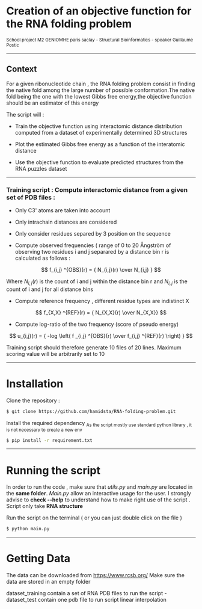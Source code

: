 # Creation of an objective function for the RNA folding problem  
<sub>School project M2 GENIOMHE paris saclay - Structural Bioinformatics - speaker Guillaume Postic</sub>

 ---

## Context 

For a given ribonucleotide chain , the RNA folding problem consist in finding the native fold among the large number of possible conformation.The native fold being the one with the lowest Gibbs free energy,the objective function should be an estimator of this energy

The script will :  

* Train the objective function using interactomic distance distribution computed from a dataset of experimentally determined 3D structures

* Plot the estimated Gibbs free energy as a function of the interatomic distance

* Use the objective function to evaluate predicted structures from the RNA
puzzles dataset

 ---
 ###  Training script : Compute interactomic distance from a given set of PDB files : 
                     
* Only C3' atoms are taken into account
* Only  intrachain distances are considered
* Only consider residues separed by 3 position on the sequence
                      
* Compute observed frequencies ( range of 0 to 20 Ångström of observing two residues i and j separared by a distance bin r is calculated as follows :

$$ f_{i,j} ^{OBS}(r) = { N_{i,j}(r) \over N_{i,j} } $$

   Where $N_{i,j}(r)$ is the count of i and j within the distance bin r and $N_{i,j}$ is the count of i and j for all distance bins 
                      
* Compute reference frequency , different residue types are  indistinct X                    
 
 $$ f_{X,X} ^{REF}(r) = { N_{X,X}(r) \over N_{X,X}} $$

* Compute log-ratio of the two frequency (score of pseudo energy)

$$ u_{i,j}(r) = { -log \left( f _{i,j} ^{OBS}(r) \over f_{i,j} ^{REF}(r) \right) } $$

Training script should therefore generate 10 files of 20 lines. Maximum scoring value will be arbitrarily set to 10 




---
# Installation

Clone the repository :
```bash
$ git clone https://github.com/hamidsta/RNA-folding-problem.git
```
Install the required dependency
<sub>As the script mostly use standard python library , it is not necessary to create a new env</sub>

```bash
$ pip install -r requirement.txt
```

---
# Running the script

In order to run the code , make sure that *utils.py* and *main.py* are located in the **same folder**.
*Main.py* allow an interactive usage for the user. I strongly advise to **check --help** to understand how to make right use of the script .
Script only take **RNA structure** 

Run the script on the terminal ( or you can just double click on the file )

```bash
$ python main.py
```

---
# Getting Data
The data can be downloaded  from https://www.rcsb.org/ 
Make sure the data are stored in an empty folder

dataset_training contain a set of  RNA PDB files to run the script - 
dataset_test contain one pdb file to run script linear interpolation




